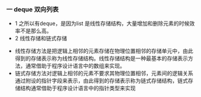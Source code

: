 ### 一 deque 双向列表    
* 1 之所以有deque，是因为list 是线性存储结构，大量增加和删除元素的时候效率不是那么高。  
* 2  线性存储和链式存储
- 线性存储方法是把逻辑上相邻的元素存储在物理位置相邻的存储单元中，由此得到的存储表示称为线性存储结构。线性存储结构是一种最基本的存储表示方法，通常借助于程序设计语言中的数组来实现。  
- 链式存储方法对逻辑上相邻的元素不要求其物理位置相邻，元素间的逻辑关系通过附设的指针字段来表示，由此得到的存储表示称为链式存储结构，链式存储结构通常借助于程序设计语言中的指针类型来实现
